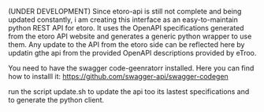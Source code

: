 (UNDER DEVELOPMENT) Since etoro-api is still not complete and being updated constantly, i am creating this interface as an easy-to-maintain python REST API for etoro. It uses the OpenAPI specifications  generated from the etoro API website and generates a generic python wrapper to use them. Any update to the API from the etoro side can be reflected here by updatin gthe api from the provided OpenAPI descriptions provided by eTroo.


You need to have the swagger code-geenratorr installed.
Here you can find how to installl it: https://github.com/swagger-api/swagger-codegen


run the script update.sh to update the api too its lastest specifications and to generate the python client.
